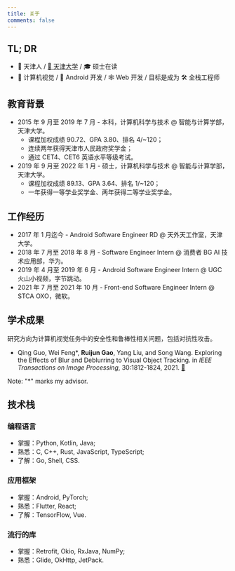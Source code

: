 ```yaml
---
title: 关于
comments: false
---
```


## TL; DR

- :house_with_garden: 天津人 / [:school: 天津大学](http://www.tju.edu.cn) / :mortar_board: 硕士在读
- :eyes: 计算机视觉 / :iphone: Android 开发 / :spider_web: Web 开发 / 目标是成为 :hammer_and_wrench: 全栈工程师

<!-- more -->

## 教育背景

- 2015 年 9 月至 2019 年 7 月 - 本科，计算机科学与技术 @ 智能与计算学部，天津大学。
  - 课程加权成绩 90.72、GPA 3.80、排名 4/~120；
  - 连续两年获得天津市人民政府奖学金；
  - 通过 CET4、CET6 英语水平等级考试。
- 2019 年 9 月至 2022 年 1 月 - 硕士，计算机科学与技术 @ 智能与计算学部，天津大学。
  - 课程加权成绩 89.13、GPA 3.64、排名 1/~120；
  - 一年获得一等学业奖学金、两年获得二等学业奖学金。

## 工作经历

- 2017 年 1 月迄今 - Android Software Engineer RD @ 天外天工作室，天津大学。
- 2018 年 7 月至 2018 年 8 月 - Software Engineer Intern @ 消费者 BG AI 技术应用部，华为。
- 2019 年 4 月至 2019 年 6 月 - Android Software Engineer Intern @ UGC 火山小视频，字节跳动。
- 2021 年 7 月至 2021 年 10 月 - Front-end Software Engineer Intern @ STCA OXO，微软。

## 学术成果

研究方向为计算机视觉任务中的安全性和鲁棒性相关问题，包括对抗性攻击。

- Qing Guo, Wei Feng\*, **Ruijun Gao**, Yang Liu, and Song Wang. Exploring the Effects of Blur and Deblurring to Visual Object Tracking. in *IEEE Transactions on Image Processing*, 30:1812-1824, 2021. [:paperclip:](https://ieeexplore.ieee.org/document/9318560)

Note: "\*" marks my advisor.

## 技术栈

### 编程语言

- 掌握：Python, Kotlin, Java;
- 熟悉：C, C++, Rust, JavaScript, TypeScript;
- 了解：Go, Shell, CSS.

### 应用框架

- 掌握：Android, PyTorch;
- 熟悉：Flutter, React;
- 了解：TensorFlow, Vue.

### 流行的库

- 掌握：Retrofit, Okio, RxJava, NumPy;
- 熟悉：Glide, OkHttp, JetPack.
